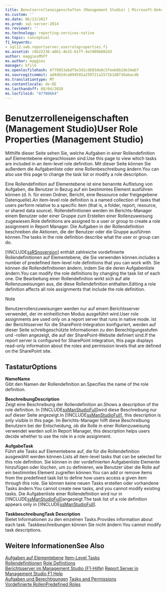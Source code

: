 ```yaml
---
title: Benutzerrolleneigenschaften (Management Studio) | Microsoft-Dokumentation
ms.custom: ''
ms.date: 06/13/2017
ms.prod: sql-server-2014
ms.reviewer: ''
ms.technology: reporting-services-native
ms.topic: conceptual
f1_keywords:
- sql12.swb.reportserver.userroleproperties.f1
ms.assetid: c8b22236-a8b1-4e15-b1ff-4e1909b602d3
author: maggiesMSFT
ms.author: maggies
manager: kfile
ms.openlocfilehash: 6f79953abdf5e3d1cdb03de8c5feeb6b2de34ab7
ms.sourcegitcommit: ad4d92dce894592a259721a1571b1d8736abacdb
ms.translationtype: MT
ms.contentlocale: de-DE
ms.lasthandoff: 08/04/2020
ms.locfileid: "87700664"
---
```

# <a name="user-role-properties-management-studio"></a><span data-ttu-id="5b6a8-102">Benutzerrolleneigenschaften (Management Studio)</span><span class="sxs-lookup"><span data-stu-id="5b6a8-102">User Role Properties (Management Studio)</span></span>
  <span data-ttu-id="5b6a8-103">Mithilfe dieser Seite sehen Sie, welche Aufgaben in einer Rollendefinition auf Elementebene eingeschlossen sind.</span><span class="sxs-lookup"><span data-stu-id="5b6a8-103">Use this page to view which tasks are included in an item-level role definition.</span></span> <span data-ttu-id="5b6a8-104">Mit dieser Seite können Sie außerdem die Aufgabenliste oder eine Rollenbeschreibung ändern.</span><span class="sxs-lookup"><span data-stu-id="5b6a8-104">You can also use this page to change the task list or modify a role description.</span></span>  
  
 <span data-ttu-id="5b6a8-105">Eine Rollendefinition auf Elementebene ist eine benannte Auflistung von Aufgaben, die Benutzer in Bezug auf ein bestimmtes Element ausführen können (d. h. für einen Ordner, Bericht, eine Ressource oder freigegebene Datenquelle).</span><span class="sxs-lookup"><span data-stu-id="5b6a8-105">An item-level role definition is a named collection of tasks that users perform relative to a specific item (that is, a folder, report, resource, or shared data source).</span></span> <span data-ttu-id="5b6a8-106">Rollendefinitionen werden im Berichts-Manager einem Benutzer oder einer Gruppe zum Erstellen einer Rollenzuweisung zugewiesen.</span><span class="sxs-lookup"><span data-stu-id="5b6a8-106">Role definitions are assigned to a user or group to create a role assignment in Report Manager.</span></span> <span data-ttu-id="5b6a8-107">Die Aufgaben in der Rollendefinition beschreiben die Aktionen, die der Benutzer oder die Gruppe ausführen können.</span><span class="sxs-lookup"><span data-stu-id="5b6a8-107">The tasks in the role definition describe what the user or group can do.</span></span>  
  
 [!INCLUDE[ssRSnoversion](../../includes/ssrsnoversion-md.md)] <span data-ttu-id="5b6a8-108">enthält zahlreiche vordefinierte Rollendefinitionen auf Elementebene, die Sie verwenden können.</span><span class="sxs-lookup"><span data-stu-id="5b6a8-108">includes a number of predefined item-level role definitions that you can work with.</span></span> <span data-ttu-id="5b6a8-109">Sie können die Rollendefinitionen ändern, indem Sie die deren Aufgabenliste ändern.</span><span class="sxs-lookup"><span data-stu-id="5b6a8-109">You can modify the role definitions by changing the task list of each one.</span></span> <span data-ttu-id="5b6a8-110">Die Bearbeitung einer Rollendefinition wirkt sich auf alle Rollenzuweisungen aus, die diese Rollendefinition enthalten.</span><span class="sxs-lookup"><span data-stu-id="5b6a8-110">Editing a role definition affects all role assignments that include the role definition.</span></span>  
  
> [!NOTE]  
>  <span data-ttu-id="5b6a8-111">Benutzerrollenzuweisungen werden nur auf einem Berichtsserver verwendet, der im einheitlichen Modus ausgeführt wird.</span><span class="sxs-lookup"><span data-stu-id="5b6a8-111">User role assignments are used only on a report server that runs in native mode.</span></span> <span data-ttu-id="5b6a8-112">Ist der Berichtsserver für die SharePoint-Integration konfiguriert, werden auf dieser Seite schreibgeschützte Informationen zu den Berechtigungsstufen und -rollen angezeigt, die auf der SharePoint-Website definiert sind.</span><span class="sxs-lookup"><span data-stu-id="5b6a8-112">If the report server is configured for SharePoint integration, this page displays read-only information about the roles and permission levels that are defined on the SharePoint site.</span></span>  
  
## <a name="options"></a><span data-ttu-id="5b6a8-113">Tastatur</span><span class="sxs-lookup"><span data-stu-id="5b6a8-113">Options</span></span>  
 <span data-ttu-id="5b6a8-114">**Name**</span><span class="sxs-lookup"><span data-stu-id="5b6a8-114">**Name**</span></span>  
 <span data-ttu-id="5b6a8-115">Gibt den Namen der Rollendefinition an.</span><span class="sxs-lookup"><span data-stu-id="5b6a8-115">Specifies the name of the role definition.</span></span>  
  
 <span data-ttu-id="5b6a8-116">**Beschreibung**</span><span class="sxs-lookup"><span data-stu-id="5b6a8-116">**Description**</span></span>  
 <span data-ttu-id="5b6a8-117">Zeigt eine Beschreibung der Rollendefinition an.</span><span class="sxs-lookup"><span data-stu-id="5b6a8-117">Shows a description of the role definition.</span></span> <span data-ttu-id="5b6a8-118">In [!INCLUDE[ssManStudioFull](../../includes/ssmanstudiofull-md.md)]wird diese Beschreibung nur auf dieser Seite angezeigt.</span><span class="sxs-lookup"><span data-stu-id="5b6a8-118">In [!INCLUDE[ssManStudioFull](../../includes/ssmanstudiofull-md.md)], this description is only visible in this page.</span></span> <span data-ttu-id="5b6a8-119">Im Berichts-Manager hilft diese Beschreibung Benutzern bei der Entscheidung, ob die Rolle in einer Rollenzuweisung verwendet werden soll.</span><span class="sxs-lookup"><span data-stu-id="5b6a8-119">In Report Manager, this description helps users decide whether to use the role in a role assignment.</span></span>  
  
 <span data-ttu-id="5b6a8-120">**Aufgabe**</span><span class="sxs-lookup"><span data-stu-id="5b6a8-120">**Task**</span></span>  
 <span data-ttu-id="5b6a8-121">Führt alle Tasks auf Elementebene auf, die für die Rollendefinition ausgewählt werden können.</span><span class="sxs-lookup"><span data-stu-id="5b6a8-121">Lists all item-level tasks that can be selected for this role definition.</span></span> <span data-ttu-id="5b6a8-122">Sie können in der vordefinierten Aufgabenliste Elemente hinzufügen oder löschen, um zu definieren, wie Benutzer über die Rolle auf ein bestimmtes Element zugreifen können.</span><span class="sxs-lookup"><span data-stu-id="5b6a8-122">You can add or remove items from the predefined task list to define how users access a given item through this role.</span></span> <span data-ttu-id="5b6a8-123">Sie können keine neuen Tasks erstellen oder vorhandene Tasks ändern.</span><span class="sxs-lookup"><span data-stu-id="5b6a8-123">You cannot create new tasks, and you cannot modify existing tasks.</span></span> <span data-ttu-id="5b6a8-124">Die Aufgabenliste einer Rollendefinition wird nur in [!INCLUDE[ssManStudioFull](../../includes/ssmanstudiofull-md.md)]angezeigt.</span><span class="sxs-lookup"><span data-stu-id="5b6a8-124">The task list of a role definition appears only in [!INCLUDE[ssManStudioFull](../../includes/ssmanstudiofull-md.md)].</span></span>  
  
 <span data-ttu-id="5b6a8-125">**Taskbeschreibung**</span><span class="sxs-lookup"><span data-stu-id="5b6a8-125">**Task Description**</span></span>  
 <span data-ttu-id="5b6a8-126">Bietet Informationen zu den einzelnen Tasks.</span><span class="sxs-lookup"><span data-stu-id="5b6a8-126">Provides information about each task.</span></span> <span data-ttu-id="5b6a8-127">Taskbeschreibungen können Sie nicht ändern.</span><span class="sxs-lookup"><span data-stu-id="5b6a8-127">You cannot modify task descriptions.</span></span>  
  
## <a name="see-also"></a><span data-ttu-id="5b6a8-128">Weitere Informationen</span><span class="sxs-lookup"><span data-stu-id="5b6a8-128">See Also</span></span>  
 <span data-ttu-id="5b6a8-129">[Aufgaben auf Elementebene](../security/tasks-and-permissions-item-level-tasks.md) </span><span class="sxs-lookup"><span data-stu-id="5b6a8-129">[Item-Level Tasks](../security/tasks-and-permissions-item-level-tasks.md) </span></span>  
 <span data-ttu-id="5b6a8-130">[Rollendefinitionen](../security/role-definitions.md) </span><span class="sxs-lookup"><span data-stu-id="5b6a8-130">[Role Definitions](../security/role-definitions.md) </span></span>  
 <span data-ttu-id="5b6a8-131">[Berichtsserver im Management Studio (F1-Hilfe)](report-server-in-management-studio-f1-help.md) </span><span class="sxs-lookup"><span data-stu-id="5b6a8-131">[Report Server in Management Studio F1 Help](report-server-in-management-studio-f1-help.md) </span></span>  
 <span data-ttu-id="5b6a8-132">[Aufgaben und Berechtigungen](../security/tasks-and-permissions.md) </span><span class="sxs-lookup"><span data-stu-id="5b6a8-132">[Tasks and Permissions](../security/tasks-and-permissions.md) </span></span>  
 [<span data-ttu-id="5b6a8-133">Vordefinierte Rollen</span><span class="sxs-lookup"><span data-stu-id="5b6a8-133">Predefined Roles</span></span>](../security/role-definitions-predefined-roles.md)  
  
  
